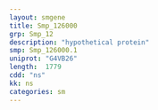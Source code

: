 ```yaml
---
layout: smgene
title: Smp_126000
grp: Smp_12
description: "hypothetical protein"
smp: Smp_126000.1
uniprot: "G4VB26"
length:  1779
cdd: "ns"
kk: ns
categories: sm
---
```

